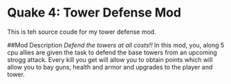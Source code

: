 # Quake 4: Tower Defense Mod
This is teh source coude for my tower defense mod. 

##Mod Description 
*Defend the towers at all costs!!* In this mod, you, along 5 cpu allies are given the task to defend the base towers from an upcoming strogg attack. 
Every kill you get will allow you to obtain points which will allow you to bay guns, health and armor and upgrades to the player and tower.


